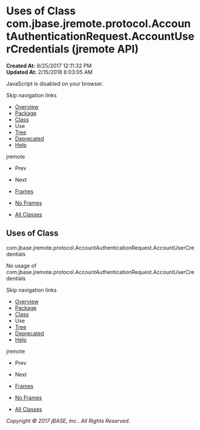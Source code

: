 # Uses of Class com.jbase.jremote.protocol.AccountAuthenticationRequest.AccountUserCredentials (jremote   API)

**Created At:** 9/25/2017 12:11:32 PM  
**Updated At:** 2/15/2018 8:03:05 AM  

<!--<br>    try {<br>        if (location.href.indexOf('is-external=true') == -1) {<br>            parent.document.title="Uses of Class com.jbase.jremote.protocol.AccountAuthenticationRequest.AccountUserCredentials (jremote   API)";<br>        }<br>    }<br>    catch(err) {<br>    }<br>//-->
JavaScript is disabled on your browser.

Skip navigation links

- [Overview](../../../../../overview-summary.html)
- [Package](/39270-protocol/com_jbase_jremote_protocol_package-summary)
- [Class](/39270-protocol/com_jbase_jremote_protocol_AccountAuthenticationRequest.AccountUserCredentials "class in com.jbase.jremote.protocol")
- Use
- [Tree](/39270-protocol/com_jbase_jremote_protocol_package-tree)
- [Deprecated](../../../../../deprecated-list.html)
- [Help](../../../../../help-doc.html)


jremote <br>

- Prev
- Next


- [Frames](../../../../../index.html?com/jbase/jremote/protocol/class-use//39271-class-use/com_jbase_jremote_protocol_class-use_AccountAuthenticationRequest.AccountUserCredentials)
- [No Frames](/39271-class-use/com_jbase_jremote_protocol_class-use_AccountAuthenticationRequest.AccountUserCredentials)


- [All Classes](../../../../../allclasses-noframe.html)


<!--<br>  allClassesLink = document.getElementById("allclasses\_navbar\_top");<br>  if(window==top) {<br>    allClassesLink.style.display = "block";<br>  }<br>  else {<br>    allClassesLink.style.display = "none";<br>  }<br>  //-->

## Uses of Class
com.jbase.jremote.protocol.AccountAuthenticationRequest.AccountUserCredentials

No usage of com.jbase.jremote.protocol.AccountAuthenticationRequest.AccountUserCredentials

Skip navigation links

- [Overview](../../../../../overview-summary.html)
- [Package](/39270-protocol/com_jbase_jremote_protocol_package-summary)
- [Class](/39270-protocol/com_jbase_jremote_protocol_AccountAuthenticationRequest.AccountUserCredentials "class in com.jbase.jremote.protocol")
- Use
- [Tree](/39270-protocol/com_jbase_jremote_protocol_package-tree)
- [Deprecated](../../../../../deprecated-list.html)
- [Help](../../../../../help-doc.html)


jremote <br>

- Prev
- Next


- [Frames](../../../../../index.html?com/jbase/jremote/protocol/class-use//39271-class-use/com_jbase_jremote_protocol_class-use_AccountAuthenticationRequest.AccountUserCredentials)
- [No Frames](/39271-class-use/com_jbase_jremote_protocol_class-use_AccountAuthenticationRequest.AccountUserCredentials)


- [All Classes](../../../../../allclasses-noframe.html)


<!--<br>  allClassesLink = document.getElementById("allclasses\_navbar\_bottom");<br>  if(window==top) {<br>    allClassesLink.style.display = "block";<br>  }<br>  else {<br>    allClassesLink.style.display = "none";<br>  }<br>  //-->

*Copyright © 2017 jBASE, Inc.. All Rights Reserved.*
